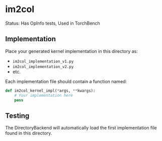 # im2col

Status: Has OpInfo tests, Used in TorchBench

## Implementation

Place your generated kernel implementation in this directory as:
- `im2col_implementation_v1.py`
- `im2col_implementation_v2.py`
- etc.

Each implementation file should contain a function named:
```python
def im2col_kernel_impl(*args, **kwargs):
    # Your implementation here
    pass
```

## Testing

The DirectoryBackend will automatically load the first implementation file found in this directory.
